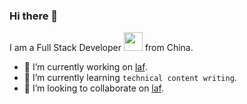 ### Hi there 👋

I am a Full Stack Developer <img src="https://media.giphy.com/media/WUlplcMpOCEmTGBtBW/giphy.gif" width="30"> 
  from China.

- 🔭 I’m currently working on [laf](https://github.com/labring/laf).
- 🌱 I’m currently learning `technical content writing`.
- 👯 I’m looking to collaborate on [laf](https://github.com/labring/laf).
